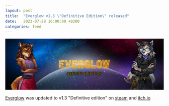 ```yaml
---
layout: post
title:  "Everglow v1.3 \"Definitive Edition\" released"
date:   2023-07-28 16:00:00 +0200
categories: feed
---
```


![Everglow v1.3 "Definitive edition"](/assets/posts/definitive.jpg)

[Everglow](/everglow) was updated to v1.3 "Definitive edition" on [steam](https://store.steampowered.com/news/app/1763150/view/3663166607171342802) and [itch.io](https://aristarhys.itch.io/everglow/devlog/566738/everglow-v13-definitive-edition-released)
